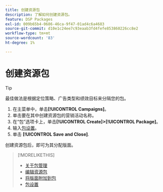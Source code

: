 ```yaml
---
title: 创建资源包
description: 了解如何创建资源包。
feature: DSP Packages
exl-id: 009b65b4-0686-46ca-9f47-01ad4c6a4683
source-git-commit: d10e1c24ee7c93eaab3fd4fefe853860226cc8e2
workflow-type: tm+mt
source-wordcount: '83'
ht-degree: 1%

---
```


# 创建资源包

>[!TIP]
>
>最佳做法是根据定位策略、广告类型和绩效目标来分隔您的包。

1. 在主菜单中，单击&#x200B;**[!UICONTROL Campaigns]**。
1. 单击要在其中创建资源包的营销活动名称。
1. 在“包”选项卡上，单击&#x200B;**[!UICONTROL Create]>[!UICONTROL Package]**。
1. 输入[包设置](package-settings.md)。
1. 单击 **[!UICONTROL Save and Close]**.

创建资源包后，即可为其分配版面。

>[!MORELIKETHIS]
>
>* [关于包管理](package-about.md)
>* [编辑资源包](package-edit.md)
>* [将版面附加到包](package-attach-placement.md)
>* [包设置](package-settings.md)

